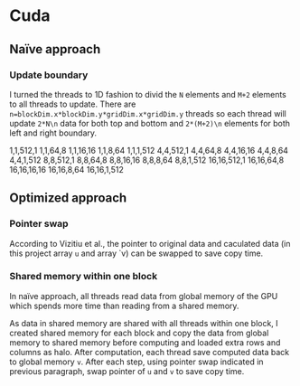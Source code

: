 # Cuda
## Naïve approach

### Update boundary
I turned the threads to 1D fashion to divid the `N` elements and `M+2` elements to all threads to update. There are `n=blockDim.x*blockDim.y*gridDim.x*gridDim.y` threads so each thread will update `2*N\n` data for both top and bottom and `2*(M+2)\n` elements for both left and right boundary.


1,1,512,1
1,1,64,8
1,1,16,16
1,1,8,64
1,1,1,512
4,4,512,1
4,4,64,8
4,4,16,16
4,4,8,64
4,4,1,512
8,8,512,1
8,8,64,8
8,8,16,16
8,8,8,64
8,8,1,512
16,16,512,1
16,16,64,8
16,16,16,16
16,16,8,64
16,16,1,512








## Optimized approach
### Pointer swap
According to Vizitiu et al., the pointer to original data and caculated data (in this project array `u` and array `v) can be swapped to save copy time.

### Shared memory within one block
In naïve approach, all threads read data from global memory of the GPU which spends more time than reading from a shared memory. 

As data in shared memory are shared with all threads within one block, I created shared memory for each block and copy the data from global memory to shared memory before computing and loaded extra rows and columns as halo. After computation, each thread save computed data back to global memory `v`. After each step, using pointer swap indicated in previous paragraph, swap pointer of `u` and `v` to save copy time.
